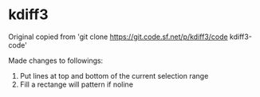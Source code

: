 # kdiff3
Original copied from 'git clone https://git.code.sf.net/p/kdiff3/code kdiff3-code'

Made changes to followings:
1. Put lines at top and bottom of the current selection range
2. Fill a rectange will pattern if noline
